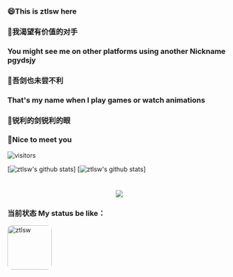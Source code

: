 ### 😄This is ztlsw here
### 🤺我渴望有价值的对手
### You might see me on other platforms using another Nickname pgydsjy
### 🤺吾剑也未尝不利
### That's my name when I play games or watch animations
### 🤺锐利的剑锐利的眼
### 👋Nice to meet you
![visitors](https://visitor-badge.glitch.me/badge?page_id=ztlsw&left_color=green&right_color=red)

[![ztlsw's github stats](https://github-readme-stats.vercel.app/api?username=ztlsw&theme=dark)]
[![ztlsw's github stats](https://github-readme-stats.vercel.app/api/top-langs/?username=ztlsw&theme=dark)]

<h1 align="center"> <a href="https://www.cnblogs.com/ztlsw/"> <img src="https://readme-typing-svg.herokuapp.com/?lines=Helloworld;&center=true&size=27"> </a> </h1>

### 当前状态 My status be like：
<img  align="center" src="https://images.cnblogs.com/cnblogs_com/blogs/665449/galleries/1931941/o_210215141509xune.jpg" alt="ztlsw" class="img_avatar" style="border-radius:10%" width="100px" height="100px">

